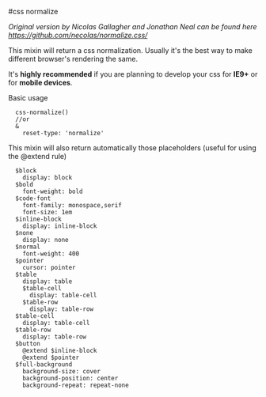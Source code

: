 #css normalize

*Original version by Nicolas Gallagher and Jonathan Neal can be found here https://github.com/necolas/normalize.css/*

This mixin will return a css normalization. Usually it's the best way to make different browser's rendering the same.

It's **highly recommended** if you are planning to develop your css for **IE9+** or for **mobile devices**.

Basic usage

```
  css-normalize()
  //or
  &
    reset-type: 'normalize'
```

This mixin will also return automatically those placeholders (useful for using the @extend rule)

```
  $block
    display: block
  $bold
    font-weight: bold
  $code-font
    font-family: monospace,serif
    font-size: 1em
  $inline-block
    display: inline-block
  $none
    display: none
  $normal
    font-weight: 400
  $pointer
    cursor: pointer
  $table
    display: table
    $table-cell
      display: table-cell
    $table-row
      display: table-row
  $table-cell
    display: table-cell
  $table-row
    display: table-row
  $button
    @extend $inline-block
    @extend $pointer
  $full-background
    background-size: cover
    background-position: center
    background-repeat: repeat-none
```